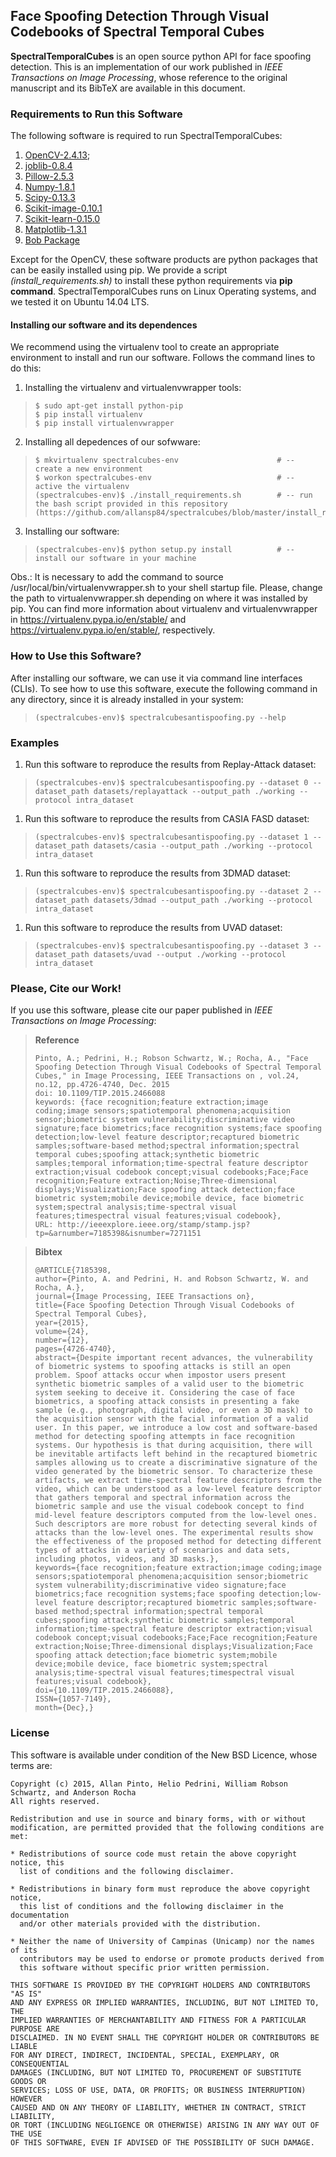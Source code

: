 ## Face Spoofing Detection Through Visual Codebooks of Spectral Temporal Cubes

**SpectralTemporalCubes** is an open source python API for face spoofing detection. This is an implementation of our work published in *IEEE Transactions on Image Processing*, whose reference to the original manuscript and its BibTeX are available in this document.

### Requirements to Run this Software

The following software is required to run SpectralTemporalCubes:

1. [OpenCV-2.4.13](http://opencv.org/);
2. [joblib-0.8.4](https://pythonhosted.org/joblib/)
3. [Pillow-2.5.3](https://python-pillow.org/)
4. [Numpy-1.8.1](http://www.numpy.org/)
5. [Scipy-0.13.3](https://www.scipy.org/)
6. [Scikit-image-0.10.1](http://scikit-image.org/)
7. [Scikit-learn-0.15.0](http://scikit-learn.org/)
8. [Matplotlib-1.3.1](http://matplotlib.org/)
9. [Bob Package](https://www.idiap.ch/software/bob/)

Except for the OpenCV, these software products are python packages that can be easily installed using pip. We provide a script *(install_requirements.sh)* to install these python requirements via **pip command**. SpectralTemporalCubes runs on Linux Operating systems, and we tested it on Ubuntu 14.04 LTS.

#### Installing our software and its dependences

We recommend using the virtualenv tool to create an appropriate environment to install and run our software. Follows the command lines to do this:

1. Installing the virtualenv and virtualenvwrapper tools:
>     $ sudo apt-get install python-pip
>     $ pip install virtualenv
>     $ pip install virtualenvwrapper

2. Installing all depedences of our sofwware:
>     $ mkvirtualenv spectralcubes-env                      # -- create a new environment
>     $ workon spectralcubes-env                            # -- active the virtualenv
>     (spectralcubes-env)$ ./install_requirements.sh        # -- run the bash script provided in this repository (https://github.com/allansp84/spectralcubes/blob/master/install_requirements.sh)

3. Installing our software:
>     (spectralcubes-env)$ python setup.py install          # -- install our software in your machine

Obs.: It is necessary to add the command to source /usr/local/bin/virtualenvwrapper.sh to your shell startup file. Please, change the path to virtualenvwrapper.sh depending on where it was installed by pip. You can find more information about virtualenv and virtualenvwrapper in https://virtualenv.pypa.io/en/stable/ and https://virtualenv.pypa.io/en/stable/, respectively.


### How to Use this Software?

After installing our software, we can use it via command line interfaces (CLIs).  To see how to use this software, execute the following command in any directory, since it is already installed in your system:

>     (spectralcubes-env)$ spectralcubesantispoofing.py --help

### Examples

1. Run this software to reproduce the results from Replay-Attack dataset:
>     
>     (spectralcubes-env)$ spectralcubesantispoofing.py --dataset 0 --dataset_path datasets/replayattack --output_path ./working --protocol intra_dataset
>     

1. Run this software to reproduce the results from CASIA FASD dataset:
>     
>     (spectralcubes-env)$ spectralcubesantispoofing.py --dataset 1 --dataset_path datasets/casia --output_path ./working --protocol intra_dataset
>     

1. Run this software to reproduce the results from 3DMAD dataset:
>     
>     (spectralcubes-env)$ spectralcubesantispoofing.py --dataset 2 --dataset_path datasets/3dmad --output_path ./working --protocol intra_dataset
>     

1. Run this software to reproduce the results from UVAD dataset:
>     
>     (spectralcubes-env)$ spectralcubesantispoofing.py --dataset 3 --dataset_path datasets/uvad --output ./working --protocol intra_dataset
>     

### Please, Cite our Work!

If you use this software, please cite our paper published in *IEEE Transactions on Image Processing*:

> **Reference**
>
>     Pinto, A.; Pedrini, H.; Robson Schwartz, W.; Rocha, A., "Face Spoofing Detection Through Visual Codebooks of Spectral Temporal Cubes," in Image Processing, IEEE Transactions on , vol.24, no.12, pp.4726-4740, Dec. 2015
>     doi: 10.1109/TIP.2015.2466088
>     keywords: {face recognition;feature extraction;image coding;image sensors;spatiotemporal phenomena;acquisition sensor;biometric system vulnerability;discriminative video signature;face biometrics;face recognition systems;face spoofing detection;low-level feature descriptor;recaptured biometric samples;software-based method;spectral information;spectral temporal cubes;spoofing attack;synthetic biometric samples;temporal information;time-spectral feature descriptor extraction;visual codebook concept;visual codebooks;Face;Face recognition;Feature extraction;Noise;Three-dimensional displays;Visualization;Face spoofing attack detection;face biometric system;mobile device;mobile device, face biometric system;spectral analysis;time-spectral visual features;timespectral visual features;visual codebook},
>     URL: http://ieeexplore.ieee.org/stamp/stamp.jsp?tp=&arnumber=7185398&isnumber=7271151


> **Bibtex**
>
>     @ARTICLE{7185398,
>     author={Pinto, A. and Pedrini, H. and Robson Schwartz, W. and Rocha, A.},
>     journal={Image Processing, IEEE Transactions on},
>     title={Face Spoofing Detection Through Visual Codebooks of Spectral Temporal Cubes},
>     year={2015},
>     volume={24},
>     number={12},
>     pages={4726-4740},
>     abstract={Despite important recent advances, the vulnerability of biometric systems to spoofing attacks is still an open problem. Spoof attacks occur when impostor users present synthetic biometric samples of a valid user to the biometric system seeking to deceive it. Considering the case of face biometrics, a spoofing attack consists in presenting a fake sample (e.g., photograph, digital video, or even a 3D mask) to the acquisition sensor with the facial information of a valid user. In this paper, we introduce a low cost and software-based method for detecting spoofing attempts in face recognition systems. Our hypothesis is that during acquisition, there will be inevitable artifacts left behind in the recaptured biometric samples allowing us to create a discriminative signature of the video generated by the biometric sensor. To characterize these artifacts, we extract time-spectral feature descriptors from the video, which can be understood as a low-level feature descriptor that gathers temporal and spectral information across the biometric sample and use the visual codebook concept to find mid-level feature descriptors computed from the low-level ones. Such descriptors are more robust for detecting several kinds of attacks than the low-level ones. The experimental results show the effectiveness of the proposed method for detecting different types of attacks in a variety of scenarios and data sets, including photos, videos, and 3D masks.},
>     keywords={face recognition;feature extraction;image coding;image sensors;spatiotemporal phenomena;acquisition sensor;biometric system vulnerability;discriminative video signature;face biometrics;face recognition systems;face spoofing detection;low-level feature descriptor;recaptured biometric samples;software-based method;spectral information;spectral temporal cubes;spoofing attack;synthetic biometric samples;temporal information;time-spectral feature descriptor extraction;visual codebook concept;visual codebooks;Face;Face recognition;Feature extraction;Noise;Three-dimensional displays;Visualization;Face spoofing attack detection;face biometric system;mobile device;mobile device, face biometric system;spectral analysis;time-spectral visual features;timespectral visual features;visual codebook},
>     doi={10.1109/TIP.2015.2466088},
>     ISSN={1057-7149},
>     month={Dec},}


### License

This software is available under condition of the New BSD Licence, whose terms are:

    Copyright (c) 2015, Allan Pinto, Helio Pedrini, William Robson Schwartz, and Anderson Rocha
    All rights reserved.

    Redistribution and use in source and binary forms, with or without
    modification, are permitted provided that the following conditions are met:

    * Redistributions of source code must retain the above copyright notice, this
      list of conditions and the following disclaimer.

    * Redistributions in binary form must reproduce the above copyright notice,
      this list of conditions and the following disclaimer in the documentation
      and/or other materials provided with the distribution.

    * Neither the name of University of Campinas (Unicamp) nor the names of its
      contributors may be used to endorse or promote products derived from
      this software without specific prior written permission.

    THIS SOFTWARE IS PROVIDED BY THE COPYRIGHT HOLDERS AND CONTRIBUTORS "AS IS"
    AND ANY EXPRESS OR IMPLIED WARRANTIES, INCLUDING, BUT NOT LIMITED TO, THE
    IMPLIED WARRANTIES OF MERCHANTABILITY AND FITNESS FOR A PARTICULAR PURPOSE ARE
    DISCLAIMED. IN NO EVENT SHALL THE COPYRIGHT HOLDER OR CONTRIBUTORS BE LIABLE
    FOR ANY DIRECT, INDIRECT, INCIDENTAL, SPECIAL, EXEMPLARY, OR CONSEQUENTIAL
    DAMAGES (INCLUDING, BUT NOT LIMITED TO, PROCUREMENT OF SUBSTITUTE GOODS OR
    SERVICES; LOSS OF USE, DATA, OR PROFITS; OR BUSINESS INTERRUPTION) HOWEVER
    CAUSED AND ON ANY THEORY OF LIABILITY, WHETHER IN CONTRACT, STRICT LIABILITY,
    OR TORT (INCLUDING NEGLIGENCE OR OTHERWISE) ARISING IN ANY WAY OUT OF THE USE
    OF THIS SOFTWARE, EVEN IF ADVISED OF THE POSSIBILITY OF SUCH DAMAGE.
